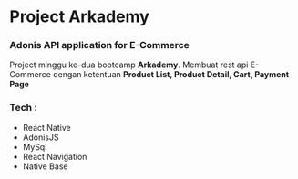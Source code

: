 # Project Arkademy

### Adonis API application for E-Commerce

Project minggu ke-dua bootcamp **Arkademy**. Membuat rest api E-Commerce dengan ketentuan **Product List, Product Detail, Cart, Payment Page**

### Tech :

- React Native
- AdonisJS
- MySql
- React Navigation
- Native Base
